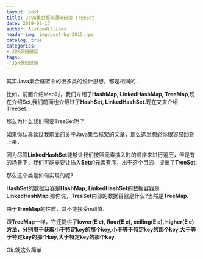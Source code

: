 ```yaml
---
layout: post
title: Java集合框架源码研读-TreeSet
date: 2019-02-17
author: AlstonWilliams
header-img: img/post-bg-2015.jpg
catalog: true
categories:
- JDK源码研读
tags:
- JDK源码研读
---
```

其实Java集合框架中的很多类的设计思想，都是相同的．

比如，前面介绍Map时，我们介绍了**HashMap, LinkedHashMap, TreeMap**,现在介绍Set,我们前面也介绍过了**HashSet, LinkedHashSet**.现在又来介绍TreeSet.

那么为什么我们需要TreeSet呢？

如果你认真读过我前面的关于Java集合框架的文章，那么这里想必你很容易回答上来．

因为尽管**LinkedHashSet**能够让我们按照元素插入时的顺序来进行遍历，但是有的场景下，我们可能需要让插入**Set**的元素有序，出于这个目的，提出了**TreeSet**.

那么这个类是如何实现的呢?

**HashSet**的数据容器是**HashMap**, **LinkedHashSet**的数据容器是**LinkedHashMap**,那你说，**TreeSet**内部的数据容器是什么?当然是**TreeMap**.

由于**TreeMap**的性质，其不能接受null值．

跟**TreeMap**一样，它还提供了**lower(E e), floor(E e), ceiling(E e), higher(E e)**方法，分别用于获取**小于特定key的那个key,小于等于特定key的那个key,大于等于特定key的那个key,大于特定key的那个key**.

Ok.就这么简单．

